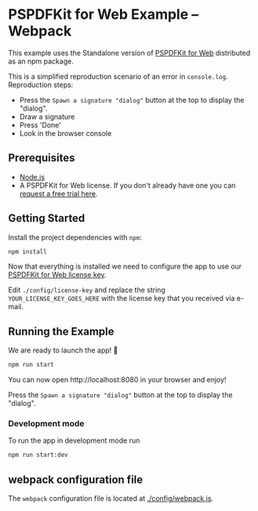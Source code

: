 # PSPDFKit for Web Example – Webpack

This example uses the Standalone version of [PSPDFKit for Web](https://pspdfkit.com/web/)
distributed as an npm package.

This is a simplified reproduction scenario of an error in `console.log`.
Reproduction steps:
 - Press the `Spawn a signature "dialog"` button at the top to display the "dialog".
 - Draw a signature
 - Press 'Done'
 - Look in the browser console

## Prerequisites

- [Node.js](http://nodejs.org/)
- A PSPDFKit for Web license. If you don't already have one
  you can [request a free trial here](https://pspdfkit.com/try/).

## Getting Started

Install the project dependencies with `npm`:

```bash
npm install
```

Now that everything is installed we need to configure the app to use our [PSPDFKit for Web license key](https://pspdfkit.com/guides/web/current/standalone/integration).

Edit `./config/license-key` and replace the string `YOUR_LICENSE_KEY_GOES_HERE` with the license key that you received via e-mail.

## Running the Example

We are ready to launch the app! 🎉

```bash
npm run start
```

You can now open http://localhost:8080 in your browser and enjoy!

Press the `Spawn a signature "dialog"` button at the top to display the "dialog".

### Development mode

To run the app in development mode run

```bash
npm run start:dev
```

## webpack configuration file

The `webpack` configuration file is located at [./config/webpack.js](config/webpack.js).
